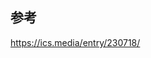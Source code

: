 ## 参考

<a href="https://ics.media/entry/230718/" target="_blank">https://ics.media/entry/230718/</a>
